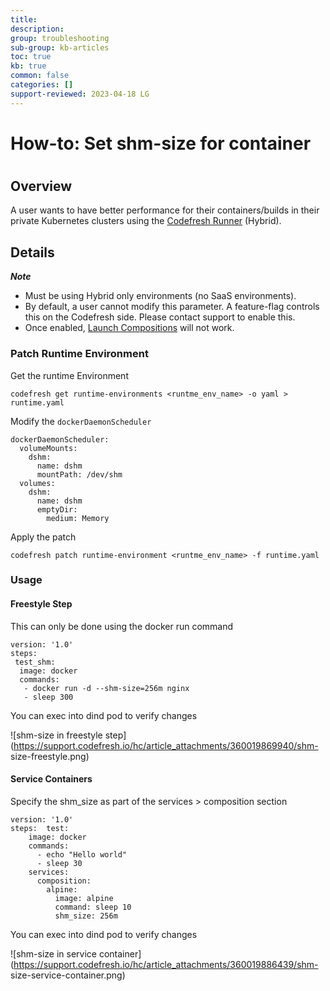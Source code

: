 ```yaml
---
title: 
description: 
group: troubleshooting
sub-group: kb-articles
toc: true
kb: true
common: false
categories: []
support-reviewed: 2023-04-18 LG
---
```


# How-to: Set shm-size for container

#

## Overview

A user wants to have better performance for their containers/builds in their
private Kubernetes clusters using the [Codefresh
Runner](https://codefresh.io/docs/docs/administration/codefresh-runner/)
(Hybrid).

## Details

_**Note**_

  * Must be using Hybrid only environments (no SaaS environments).
  * By default, a user cannot modify this parameter. A feature-flag controls this on the Codefresh side. Please contact support to enable this.
  * Once enabled, [Launch Compositions](https://codefresh.io/docs/docs/codefresh-yaml/steps/launch-composition/) will not work.

### Patch Runtime Environment

Get the runtime Environment

    
    
    codefresh get runtime-environments <runtme_env_name> -o yaml > runtime.yaml
    

Modify the `dockerDaemonScheduler`

    
    
    dockerDaemonScheduler:
      volumeMounts:
        dshm:
          name: dshm
          mountPath: /dev/shm
      volumes:
        dshm:
          name: dshm
          emptyDir:
            medium: Memory
    

Apply the patch

    
    
    codefresh patch runtime-environment <runtme_env_name> -f runtime.yaml        
    

### Usage

#### **Freestyle Step**

This can only be done using the docker run command

    
    
    version: '1.0'
    steps:
     test_shm:
      image: docker
      commands:
       - docker run -d --shm-size=256m nginx
       - sleep 300
    

You can exec into dind pod to verify changes

![shm-size in freestyle
step](https://support.codefresh.io/hc/article_attachments/360019869940/shm-
size-freestyle.png)

#### **Service Containers**

Specify the shm_size as part of the services > composition section

    
    
    version: '1.0'
    steps:  test:
        image: docker
        commands:
          - echo "Hello world"
          - sleep 30
        services:
          composition:
            alpine:
              image: alpine
              command: sleep 10
              shm_size: 256m
    

You can exec into dind pod to verify changes

![shm-size in service
container](https://support.codefresh.io/hc/article_attachments/360019886439/shm-
size-service-container.png)


